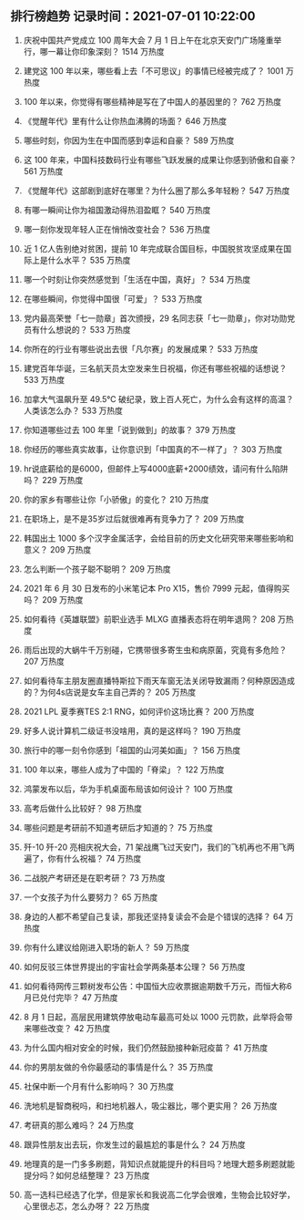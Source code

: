 
## 排行榜趋势 记录时间：2021-07-01 10:22:00
  
  1. 庆祝中国共产党成立 100 周年大会 7 月 1 日上午在北京天安门广场隆重举行，哪一幕让你印象深刻？ 1514 万热度
    
  2. 建党这 100 年以来，哪些看上去「不可思议」的事情已经被完成了？ 1001 万热度
    
  3. 100 年以来，你觉得有哪些精神是写在了中国人的基因里的？ 762 万热度
    
  4. 《觉醒年代》里有什么让你热血沸腾的场面？ 646 万热度
    
  5. 哪些时刻，你因为生在中国而感到幸运和自豪？ 589 万热度
    
  6. 这 100 年来，中国科技数码行业有哪些飞跃发展的成果让你感到骄傲和自豪？ 561 万热度
    
  7. 《觉醒年代》这部剧到底好在哪里？为什么圈了那么多年轻粉？ 547 万热度
    
  8. 有哪一瞬间让你为祖国激动得热泪盈眶？ 540 万热度
    
  9. 哪一刻你发现年轻人正在悄悄改变社会？ 536 万热度
    
  10. 近 1 亿人告别绝对贫困，提前 10 年完成联合国目标，中国脱贫攻坚成果在国际上是什么水平？ 535 万热度
    
  11. 哪一个时刻让你突然感觉到「生活在中国，真好」？ 534 万热度
    
  12. 在哪些瞬间，你觉得中国很「可爱」？ 533 万热度
    
  13. 党内最高荣誉「七一勋章」首次颁授，29 名同志获「七一勋章」，你对功勋党员有什么想说的？ 533 万热度
    
  14. 你所在的行业有哪些说出去很「凡尔赛」的发展成果？ 533 万热度
    
  15. 建党百年华诞，三名航天员太空发来生日祝福，你还有哪些祝福的话想说？ 533 万热度
    
  16. 加拿大气温飙升至 49.5℃ 破纪录，致上百人死亡，为什么会有这样的高温？人类该怎么办？ 533 万热度
    
  17. 你知道哪些过去 100 年里「说到做到」的故事？ 379 万热度
    
  18. 你经历的哪些真实故事，让你意识到「中国真的不一样了」？ 303 万热度
    
  19. hr说底薪给的是6000，但邮件上写4000底薪+2000绩效，请问有什么陷阱吗？ 229 万热度
    
  20. 你的家乡有哪些让你「小骄傲」的变化？ 210 万热度
    
  21. 在职场上，是不是35岁过后就很难再有竞争力了？ 209 万热度
    
  22. 韩国出土 1000 多个汉字金属活字，会给目前的历史文化研究带来哪些影响和意义？ 209 万热度
    
  23. 怎么判断一个孩子聪不聪明？ 209 万热度
    
  24. 2021 年 6 月 30 日发布的小米笔记本 Pro X15，售价 7999 元起，值得购买吗？ 209 万热度
    
  25. 如何看待《英雄联盟》前职业选手 MLXG 直播表态将在明年退网？ 208 万热度
    
  26. 雨后出现的大蜗牛千万别碰，它携带很多寄生虫和病原菌，究竟有多危险？ 207 万热度
    
  27. 如何看待车主朋友圈直播特斯拉下雨天车窗无法关闭导致漏雨？何种原因造成的？为何4s店说是女车主自己弄的？ 205 万热度
    
  28. 2021 LPL 夏季赛TES 2:1 RNG，如何评价这场比赛？ 200 万热度
    
  29. 好多人说计算机二级证书没啥用，真的是这样吗？ 190 万热度
    
  30. 旅行中的哪一刻令你感到「祖国的山河美如画」？ 156 万热度
    
  31. 100 年以来，哪些人成为了中国的「脊梁」？ 122 万热度
    
  32. 鸿蒙发布以后，华为手机桌面布局该如何设计？ 100 万热度
    
  33. 高考后做什么比较好？ 98 万热度
    
  34. 哪些问题是考研前不知道考研后才知道的？ 75 万热度
    
  35. 歼-10 歼-20 亮相庆祝大会，71 架战鹰飞过天安门，我们的飞机再也不用飞两遍了，你有什么祝福？ 74 万热度
    
  36. 二战脱产考研还是在职考研？ 73 万热度
    
  37. 一个女孩子为什么要努力？ 65 万热度
    
  38. 身边的人都不希望自己复读，那我还坚持复读会不会是个错误的选择？ 64 万热度
    
  39. 你有什么建议给刚进入职场的新人？ 59 万热度
    
  40. 如何反驳三体世界提出的宇宙社会学两条基本公理？ 56 万热度
    
  41. 如何看待网传三颗树发布公告：中国恒大应收票据逾期数千万元，而恒大称6月已兑付完毕？ 47 万热度
    
  42. 8 月 1 日起，高层民用建筑停放电动车最高可处以 1000 元罚款，此举将会带来哪些改变？ 42 万热度
    
  43. 为什么国内相对安全的时候，我们仍然鼓励接种新冠疫苗？ 41 万热度
    
  44. 你的男朋友做的令你最感动的事情是什么？ 35 万热度
    
  45. 社保中断一个月有什么影响吗？ 30 万热度
    
  46. 洗地机是智商税吗，和扫地机器人，吸尘器比，哪个更实用？ 26 万热度
    
  47. 考研真的那么难吗？ 24 万热度
    
  48. 跟异性朋友出去玩，你发生过的最尴尬的事是什么？ 24 万热度
    
  49. 地理真的是一门多多刷题，背知识点就能提升的科目吗？地理大题多刷题就能提分吗？如何总结整理？ 23 万热度
    
  50. 高一选科已经选了化学，但是家长和我说高二化学会很难，生物会比较好学，心里很忐忑，怎么办呀？ 22 万热度
    